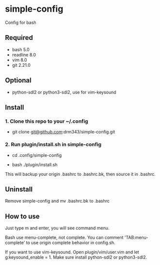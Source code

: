 # simple-config
Config for bash

## Required

* bash 5.0
* readline 8.0
* vim 8.0
* git 2.21.0

## Optional

* python-sdl2 or python3-sdl2, use for vim-keysound

## Install

### 1. Clone this repo to your ~/.config

* git clone git@github.com:drm343/simple-config.git

### 2. Run plugin/install.sh in simple-config

* cd .config/simple-config

* bash ./plugin/install.sh

This will backup your origin .bashrc to .bashrc.bk, then source it in .bashrc.

## Uninstall

Remove simple-config and mv .bashrc.bk to .bashrc

## How to use

Just type m and enter, you will see command menu.

Bash use menu-complete, not complete. You can comment 'TAB:menu-complete' to use origin complete behavior in config.sh.

If you want to use vim-keysound. Open plugin/vim/user.vim and let g:keysound_enable = 1. Make sure install python-sdl2 or python3-sdl2.
